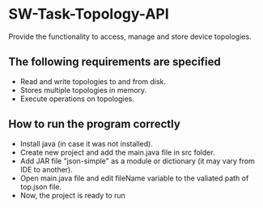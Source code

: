 # SW-Task-Topology-API
Provide the functionality to access, manage and store device topologies.

## The following requirements are specified 
- Read and write topologies to and from disk.
- Stores multiple topologies in memory.
- Execute operations on topologies.

## How to run the program correctly 
- Install java (in case it was not installed).
- Create new project and add the main.java file in src folder.
- Add JAR file "json-simple" as a module or dictionary (it may vary from IDE to another).
- Open main.java file and edit fileName variable to the valiated path of top.json file.
- Now, the project is ready to run
